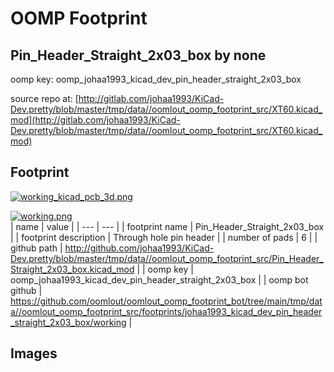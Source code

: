 # OOMP Footprint  
## Pin_Header_Straight_2x03_box  by none  
  
oomp key: oomp_johaa1993_kicad_dev_pin_header_straight_2x03_box  
  
source repo at: [http://gitlab.com/johaa1993/KiCad-Dev.pretty/blob/master/tmp/data//oomlout_oomp_footprint_src/XT60.kicad_mod](http://gitlab.com/johaa1993/KiCad-Dev.pretty/blob/master/tmp/data//oomlout_oomp_footprint_src/XT60.kicad_mod)  
## Footprint  
  
[![working_kicad_pcb_3d.png](working_kicad_pcb_3d_600.png)](working_kicad_pcb_3d.png)  
  
[![working.png](working_600.png)](working.png)  
| name | value | 
| --- | --- | 
| footprint name | Pin_Header_Straight_2x03_box | 
| footprint description | Through hole pin header | 
| number of pads | 6 | 
| github path | http://github.com/johaa1993/KiCad-Dev.pretty/blob/master/tmp/data//oomlout_oomp_footprint_src/Pin_Header_Straight_2x03_box.kicad_mod | 
| oomp key | oomp_johaa1993_kicad_dev_pin_header_straight_2x03_box | 
| oomp bot github | https://github.com/oomlout/oomlout_oomp_footprint_bot/tree/main/tmp/data//oomlout_oomp_footprint_src/footprints/johaa1993_kicad_dev_pin_header_straight_2x03_box/working | 
## Images  
